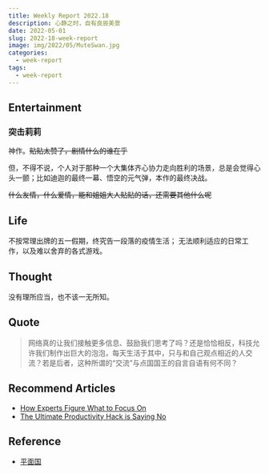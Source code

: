 ```yaml
---
title: Weekly Report 2022.18
description: 心静之时，自有良辰美景
date: 2022-05-01
slug: 2022-18-week-report
image: img/2022/05/MuteSwan.jpg
categories:
  - week-report
tags:
  - week-report
---
```


## Entertainment

### 突击莉莉

神作。~~贴贴太赞了，剧情什么的谁在乎~~

但，不得不说，个人对于那种一个大集体齐心协力走向胜利的场景，总是会觉得心头一颤；比如迪迦的最终一幕、悟空的元气弹，本作的最终决战。

~~什么友情，什么爱情，能和姐姐大人贴贴的话，还需要其他什么呢~~

## Life

不按常理出牌的五一假期，终究告一段落的疫情生活；
无法顺利适应的日常工作，以及难以舍弃的各式游戏。

## Thought

没有理所应当，也不该一无所知。

## Quote

> 网络真的让我们接触更多信息、鼓励我们思考了吗？还是恰恰相反，科技允许我们制作出巨大的泡泡，每天生活于其中，只与和自己观点相近的人交流？若是后者，这种所谓的“交流”与点国国王的自言自语有何不同？

## Recommend Articles

- [How Experts Figure What to Focus On](https://jamesclear.com/getting-simple)
- [The Ultimate Productivity Hack is Saying No](https://jamesclear.com/saying-no)

## Reference

- [平面国](https://weread.qq.com/web/reader/215328407200f6f9215a612)
